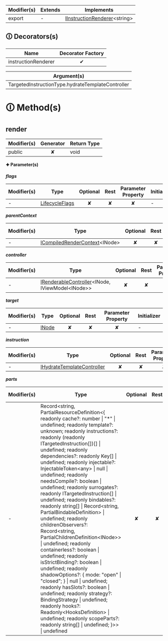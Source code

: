 | Modifier(s)                            | Extends                      | Implements                                    |
|----------------------------------------|------------------------------|-----------------------------------------------|
| export | - | [IInstructionRenderer](https://hamedfathi.gitbook.io/aurelia-2-doc-api/runtime/interface/renderer/iinstructionrenderer)&lt;string&gt; |

## &#128712; Decorators(s)

| Name       | Decorator Factory                        |
|------------|:----------------------------------------:|
| instructionRenderer | ✔  |

| Argument(s)                                           |
|-------------------------------------------------------|
| TargetedInstructionType.hydrateTemplateController  |

# &#128712; Method(s)

## render

| Modifier(s)                              | Generator                          | Return Type                       |
|------------------------------------------|:----------------------------------:|-----------------------------------|
| public | ✘ | void |

**&#128966; Parameter(s)**

_**flags**_

| Modifier(s)                              | Type                        | Optional                           | Rest                          | Parameter Property                          | Initializer                       |
|------------------------------------------|-----------------------------|:----------------------------------:|:-----------------------------:|:-------------------------------------------:|-----------------------------------|
| - | [LifecycleFlags](https://hamedfathi.gitbook.io/aurelia-2-doc-api/runtime/enum/flags/lifecycleflags) | ✘  | ✘ | ✘ | - |

_**parentContext**_

| Modifier(s)                              | Type                        | Optional                           | Rest                          | Parameter Property                          | Initializer                       |
|------------------------------------------|-----------------------------|:----------------------------------:|:-----------------------------:|:-------------------------------------------:|-----------------------------------|
| - | [ICompiledRenderContext](https://hamedfathi.gitbook.io/aurelia-2-doc-api/runtime/templating/interface/render-context/icompiledrendercontext)&lt;INode&gt; | ✘  | ✘ | ✘ | - |

_**controller**_

| Modifier(s)                              | Type                        | Optional                           | Rest                          | Parameter Property                          | Initializer                       |
|------------------------------------------|-----------------------------|:----------------------------------:|:-----------------------------:|:-------------------------------------------:|-----------------------------------|
| - | [IRenderableController](https://hamedfathi.gitbook.io/aurelia-2-doc-api/runtime/interface/lifecycle/irenderablecontroller)&lt;INode, IViewModel&lt;INode&gt;&gt; | ✘  | ✘ | ✘ | - |

_**target**_

| Modifier(s)                              | Type                        | Optional                           | Rest                          | Parameter Property                          | Initializer                       |
|------------------------------------------|-----------------------------|:----------------------------------:|:-----------------------------:|:-------------------------------------------:|-----------------------------------|
| - | [INode](https://hamedfathi.gitbook.io/aurelia-2-doc-api/runtime/interface/dom/inode) | ✘  | ✘ | ✘ | - |

_**instruction**_

| Modifier(s)                              | Type                        | Optional                           | Rest                          | Parameter Property                          | Initializer                       |
|------------------------------------------|-----------------------------|:----------------------------------:|:-----------------------------:|:-------------------------------------------:|-----------------------------------|
| - | [IHydrateTemplateController](https://hamedfathi.gitbook.io/aurelia-2-doc-api/runtime/interface/definitions/ihydratetemplatecontroller) | ✘  | ✘ | ✘ | - |

_**parts**_

| Modifier(s)                              | Type                        | Optional                           | Rest                          | Parameter Property                          | Initializer                       |
|------------------------------------------|-----------------------------|:----------------------------------:|:-----------------------------:|:-------------------------------------------:|-----------------------------------|
| - | Record&lt;string, PartialResourceDefinition&lt;{ readonly cache?: number &#124; "*" &#124; undefined; readonly template?: unknown; readonly instructions?: readonly (readonly ITargetedInstruction[])[] &#124; undefined; readonly dependencies?: readonly Key[] &#124; undefined; readonly injectable?: InjectableToken&lt;any&gt; &#124; null &#124; undefined; readonly needsCompile?: boolean &#124; undefined; readonly surrogates?: readonly ITargetedInstruction[] &#124; undefined; readonly bindables?: readonly string[] &#124; Record&lt;string, PartialBindableDefinition&gt; &#124; undefined; readonly childrenObservers?: Record&lt;string, PartialChildrenDefinition&lt;INode&gt;&gt; &#124; undefined; readonly containerless?: boolean &#124; undefined; readonly isStrictBinding?: boolean &#124; undefined; readonly shadowOptions?: { mode: "open" &#124; "closed"; } &#124; null &#124; undefined; readonly hasSlots?: boolean &#124; undefined; readonly strategy?: BindingStrategy &#124; undefined; readonly hooks?: Readonly&lt;HooksDefinition&gt; &#124; undefined; readonly scopeParts?: readonly string[] &#124; undefined; }&gt;&gt; &#124; undefined | ✘  | ✘ | ✘ | - |